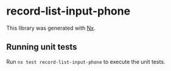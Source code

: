 # record-list-input-phone

This library was generated with [Nx](https://nx.dev).

## Running unit tests

Run `nx test record-list-input-phone` to execute the unit tests.
